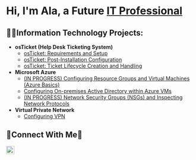 <h1>Hi, I'm Ala, a Future <a href="[https://linkedin.com/in/Josh](https://www.linkedin.com/in/ala-mikaele)">IT Professional</a></h1>

<h2>👨‍💻Information Technology Projects:</h2>

- <b>osTicket (Help Desk Ticketing System)</b>
  - [osTicket: Requirements and Setup](https://github.com/alamikaele/osticket-prereqs)
  - [osTicket: Post-Installation Configuration](https://github.com/alamikaele/post-install-config)
  - [osTicket: Ticket Lifecycle Creation and Handling](https://github.com/alamikaele/ticket-lifecycle)
- <b>Microsoft Azure</b>
  - [(IN PROGRESS) Configuring Resource Groups and Virtual Machines (Azure Basics)](https://github.com/alamikaele/resource-group-vm)
  - [Configuring On-premises Active Directory within Azure VMs](https://github.com/alamikaele/configure-ad)
  - [(IN PROGRESS) Network Security Groups (NSGs) and Inspecting Network Protocols](https://github.com/alamikaele/azure-network-protocols)
- <b>Virtual Private Network</b>
  - [Configuring VPN](https://github.com/alamikaele/vpn)

<h2>🤝Connect With Me🤝</h2>

[<img align="left" alt="Josh | LinkedIn" width="22px" src="https://cdn.jsdelivr.net/npm/simple-icons@v3/icons/linkedin.svg" />][linkedin]


[linkedin]: https://www.linkedin.com/in/ala-mikaele
